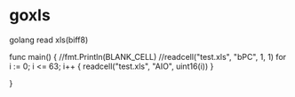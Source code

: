 goxls
=====

golang read xls(biff8)


func main() {
	//fmt.Println(BLANK_CELL)
	//readcell("test.xls", "bPC", 1, 1)
	for i := 0; i <= 63; i++ {
		readcell("test.xls", "AIO", uint16(i))
	}

}
